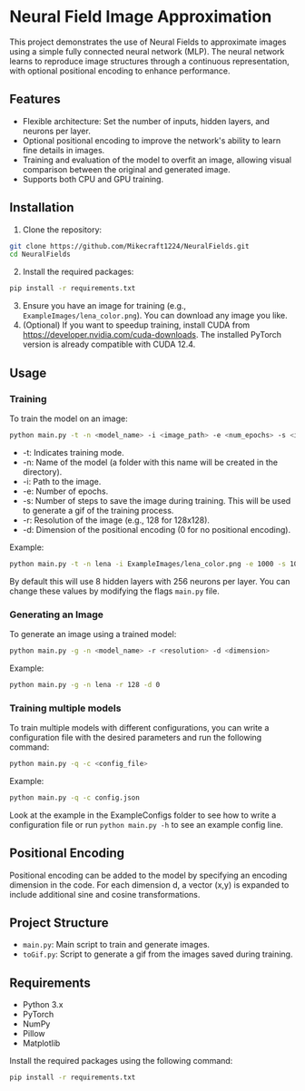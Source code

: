 # Neural Field Image Approximation
This project demonstrates the use of Neural Fields to approximate images using a simple fully connected neural network (MLP). The neural network learns to reproduce image structures through a continuous representation, with optional positional encoding to enhance performance.

## Features
- Flexible architecture: Set the number of inputs, hidden layers, and neurons per layer.
- Optional positional encoding to improve the network's ability to learn fine details in images.
- Training and evaluation of the model to overfit an image, allowing visual comparison between the original and generated image.
- Supports both CPU and GPU training.

## Installation 
1. Clone the repository:
```bash
git clone https://github.com/Mikecraft1224/NeuralFields.git
cd NeuralFields
```
2. Install the required packages:
```bash
pip install -r requirements.txt
```
3. Ensure you have an image for training (e.g., `ExampleImages/lena_color.png`). You can download any image  you like.
4. (Optional) If you want to speedup training, install CUDA from https://developer.nvidia.com/cuda-downloads. The installed PyTorch version is already compatible with CUDA 12.4.

## Usage
### Training
To train the model on an image:
```bash
python main.py -t -n <model_name> -i <image_path> -e <num_epochs> -s <image_steps> -r <resolution> -d <dimension>
```
- -t: Indicates training mode.
- -n: Name of the model (a folder with this name will be created in the directory).
- -i: Path to the image.
- -e: Number of epochs.
- -s: Number of steps to save the image during training. This will be used to generate a gif of the training process.
- -r: Resolution of the image (e.g., 128 for 128x128).
- -d: Dimension of the positional encoding (0 for no positional encoding).

Example:
```bash
python main.py -t -n lena -i ExampleImages/lena_color.png -e 1000 -s 100 -r 128 -d 0
```

By default this will use 8 hidden layers with 256 neurons per layer. You can change these values by modifying the flags `main.py` file.

### Generating an Image
To generate an image using a trained model:
```bash
python main.py -g -n <model_name> -r <resolution> -d <dimension>
```

Example:
```bash
python main.py -g -n lena -r 128 -d 0
```

### Training multiple models
To train multiple models with different configurations, you can write a configuration file with the desired parameters and run the following command:
```bash
python main.py -q -c <config_file>
```

Example:
```bash
python main.py -q -c config.json
```

Look at the example in the ExampleConfigs folder to see how to write a configuration file or run `python main.py -h` to see an example config line.

## Positional Encoding
Positional encoding can be added to the model by specifying an encoding dimension in the code. For each dimension d, a vector (x,y) is expanded to include additional sine and cosine transformations.

## Project Structure
- `main.py`: Main script to train and generate images.
- `toGif.py`: Script to generate a gif from the images saved during training.

## Requirements
- Python 3.x
- PyTorch
- NumPy
- Pillow
- Matplotlib

Install the required packages using the following command:
```bash
pip install -r requirements.txt
```